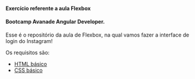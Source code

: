 #### Exercício referente a aula Flexbox

#### Bootcamp Avanade Angular Developer.

Esse é o repositório da aula de Flexbox, na qual vamos fazer a interface de login do Instagram! 

Os requisitos são:

* [HTML básico](https://www.w3schools.com/html/)
* [CSS básico](https://developer.mozilla.org/pt-BR/docs/Web/CSS)

## 